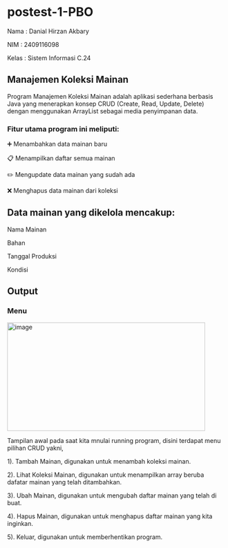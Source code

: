 # postest-1-PBO

Nama  : Danial Hirzan Akbary

NIM   : 2409116098

Kelas : Sistem Informasi C.24

## Manajemen Koleksi Mainan

Program Manajemen Koleksi Mainan adalah aplikasi sederhana berbasis Java yang menerapkan konsep CRUD (Create, Read, Update, Delete) dengan menggunakan ArrayList sebagai media penyimpanan data.

### Fitur utama program ini meliputi:

➕ Menambahkan data mainan baru

📋 Menampilkan daftar semua mainan

✏️ Mengupdate data mainan yang sudah ada

❌ Menghapus data mainan dari koleksi

## Data mainan yang dikelola mencakup:

Nama Mainan

Bahan

Tanggal Produksi

Kondisi

## Output 

### Menu

<img width="458" height="251" alt="image" src="https://github.com/user-attachments/assets/a64bed19-8f6a-43e5-96d3-96acee0ef30d" />

Tampilan awal pada saat kita mnulai running program, disini terdapat menu pilihan CRUD yakni,

1). Tambah Mainan, digunakan untuk menambah koleksi mainan.

2). Lihat Koleksi Mainan, digunakan untuk menampilkan array beruba dafatar mainan yang telah ditambahkan.

3). Ubah Mainan, digunakan untuk mengubah daftar mainan yang telah di buat.

4). Hapus Mainan, digunakan untuk menghapus daftar mainan yang kita inginkan.

5). Keluar, digunakan untuk memberhentikan program.



